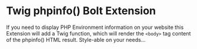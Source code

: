 # Twig phpinfo() Bolt Extension

If you need to display PHP Environment information on your website this Extension will add a Twig function, which will render the `<body>` tag content of the phpinfo() HTML result. Style-able on your needs...
